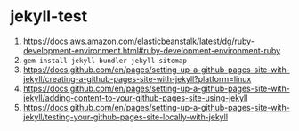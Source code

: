# jekyll-test


1. https://docs.aws.amazon.com/elasticbeanstalk/latest/dg/ruby-development-environment.html#ruby-development-environment-ruby
2. `gem install jekyll bundler jekyll-sitemap`
3. https://docs.github.com/en/pages/setting-up-a-github-pages-site-with-jekyll/creating-a-github-pages-site-with-jekyll?platform=linux
4. https://docs.github.com/en/pages/setting-up-a-github-pages-site-with-jekyll/adding-content-to-your-github-pages-site-using-jekyll
5. https://docs.github.com/en/pages/setting-up-a-github-pages-site-with-jekyll/testing-your-github-pages-site-locally-with-jekyll
